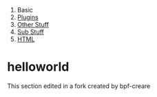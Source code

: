 1.  Basic
2.  [Plugins](plugins.md)
3.  [Other Stuff](docs/other.md)
4.  [Sub Stuff](docs/subdocs/README.md)
4.  [HTML](docs/howto.html)

# helloworld

This section edited in a fork created by bpf-creare


# 
